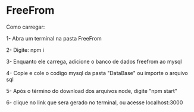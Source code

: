 # FreeFrom

Como carregar:

1- Abra um terminal na pasta FreeFrom

2- Digite: npm i

3- Enquanto ele carrega, adicione o banco de dados freefrom ao mysql

4- Copie e cole o codigo mysql da pasta "DataBase" ou importe o arquivo sql

5- Após o término do download dos arquivos node, digite "npm start"

6- clique no link que sera gerado no terminal, ou acesse localhost:3000
